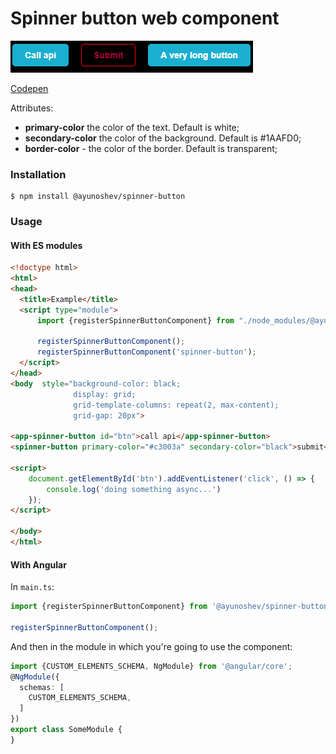 # Spinner button web component

![Spinner demo](demo/demo.gif)

[Codepen](https://codepen.io/alexey-yunoshev/pen/ZEEJmKJ)

Attributes:
* **primary-color** the color of the text. Default is white;
* **secondary-color** the color of the background. Default is #1AAFD0;
* **border-color** - the color of the border. Default is transparent;

### Installation
```shell script
$ npm install @ayunoshev/spinner-button
```

### Usage

#### With ES modules
```html
<!doctype html>
<html>
<head>
  <title>Example</title>
  <script type="module">
      import {registerSpinnerButtonComponent} from "./node_modules/@ayunoshev/spinner-button/dist/index.js";

      registerSpinnerButtonComponent();
      registerSpinnerButtonComponent('spinner-button');
  </script>
</head>
<body  style="background-color: black;
              display: grid;
              grid-template-columns: repeat(2, max-content);
              grid-gap: 20px">

<app-spinner-button id="btn">call api</app-spinner-button>
<spinner-button primary-color="#c3003a" secondary-color="black">submit</spinner-button>

<script>
    document.getElementById('btn').addEventListener('click', () => {
        console.log('doing something async...')
    });
</script>

</body>
</html>
```

#### With Angular
In `main.ts`: 
```typescript
import {registerSpinnerButtonComponent} from '@ayunoshev/spinner-button';

registerSpinnerButtonComponent();
```

And then in the module in which you're going to use the component:
```typescript
import {CUSTOM_ELEMENTS_SCHEMA, NgModule} from '@angular/core';
@NgModule({
  schemas: [
    CUSTOM_ELEMENTS_SCHEMA,
  ]
})
export class SomeModule {
}
```
